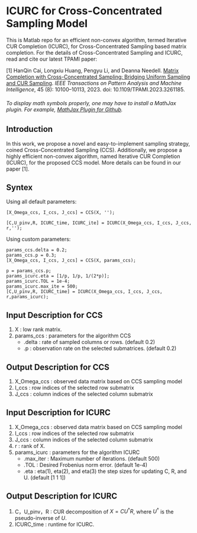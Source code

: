 # ICURC for Cross-Concentrated Sampling Model 
This is Matlab repo for an efficient non-convex algorithm, termed Iterative CUR Completion (ICURC), for Cross-Concentrated Sampling based matrix completion. For the details of Cross-Concentrated Sampling and ICURC, read and cite our latest TPAMI paper:

[1] HanQin Cai, Longxiu Huang, Pengyu Li, and Deanna Needell. <a href=https://doi.org/10.1109/TPAMI.2023.3261185>Matrix Completion with Cross-Concentrated Sampling: Bridging Uniform Sampling and CUR Sampling</a>. *IEEE Transactions on Pattern Analysis and Machine Intelligence*, 45 (8): 10100–10113, 2023. doi: 10.1109/TPAMI.2023.3261185.

###### To display math symbols properly, one may have to install a MathJax plugin. For example, [MathJax Plugin for Github](https://chrome.google.com/webstore/detail/mathjax-plugin-for-github/ioemnmodlmafdkllaclgeombjnmnbima?hl=en).


## Introduction
In this work, we propose a novel and easy-to-implement sampling strategy, coined Cross-Concentrated Sampling (CCS). Additionally, we propose a highly efficient non-convex algorithm, named Iterative CUR Completion (ICURC), for the proposed CCS model. More details can be found in our paper [1].  


## Syntex
Using all default parameters:
```
[X_Omega_ccs, I_ccs, J_ccs] = CCS(X, '');

[C,U_pinv,R, ICURC_time, ICURC_ite] = ICURC(X_Omega_ccs, I_ccs, J_ccs, r,'');
```

Using custom parameters:
```
params_ccs.delta = 0.2;
params_ccs.p = 0.3;
[X_Omega_ccs, I_ccs, J_ccs] = CCS(X, params_ccs);

p = params_ccs.p;
params_icurc.eta = [1/p, 1/p, 1/(2*p)];
params_icurc.TOL = 1e-4;
params_icurc.max_ite = 500;
[C,U_pinv,R, ICURC_time] = ICURC(X_Omega_ccs, I_ccs, J_ccs, r,params_icurc);
```

## Input Description for CCS
1. X : low rank matrix.  
2. params_ccs : parameters for the algorithm CCS
   * .delta : rate of sampled columns or rows. (default 0.2)
   * .p : observation rate on the selected submatrices. (default 0.2)


## Output Description for CCS
1. X_Omega_ccs : observed data matrix based on CCS sampling model
2. I_ccs : row indices of the selected row submatrix
3. J_ccs : column indices of the selected column submatrix

## Input Description for ICURC
1. X_Omega_ccs : observed data matrix based on CCS sampling model
2. I_ccs : row indices of the selected row submatrix
3. J_ccs : column indices of the selected column submatrix
4. r : rank of X.
5. params_icurc : parameters for the algorithm ICURC
   * .max_iter : Maximum number of iterations. (default 500)
   * .TOL : Desired Frobenius norm error. (default 1e-4)
   * .eta :  eta(1), eta(2), and eta(3) the step sizes for updating C, R, and U. (default [1 1 1])

## Output Description for ICURC
1. C，U_pinv，R : CUR decomposition of $X = C U^\dagger R$, where $U^\dagger$ is the pseudo-inverse of $U$.
2. ICURC_time : runtime for ICURC.

